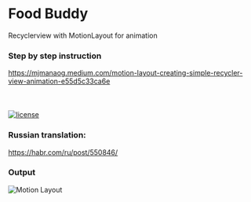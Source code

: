 # Food Buddy
Recyclerview with MotionLayout for animation

### Step by step instruction
https://mjmanaog.medium.com/motion-layout-creating-simple-recycler-view-animation-e55d5c33ca6e
<br></br><br></br>
[![license](https://img.shields.io/github/license/DAVFoundation/captain-n3m0.svg?style=flat-square)](https://github.com/mjmanaog/foodbuddy/blob/master/LICENSE)

### Russian translation:
https://habr.com/ru/post/550846/

### Output
![Motion Layout](https://j.gifs.com/zv0K5O.gif)
